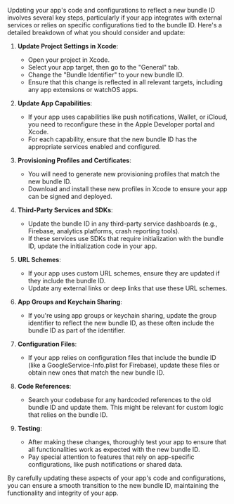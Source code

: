 Updating your app's code and configurations to reflect a new bundle ID involves several key steps, particularly if your app integrates with external services or relies on specific configurations tied to the bundle ID. Here's a detailed breakdown of what you should consider and update:

1. **Update Project Settings in Xcode**:
    
    - Open your project in Xcode.
    - Select your app target, then go to the "General" tab.
    - Change the "Bundle Identifier" to your new bundle ID.
    - Ensure that this change is reflected in all relevant targets, including any app extensions or watchOS apps.
2. **Update App Capabilities**:
    
    - If your app uses capabilities like push notifications, Wallet, or iCloud, you need to reconfigure these in the Apple Developer portal and Xcode.
    - For each capability, ensure that the new bundle ID has the appropriate services enabled and configured.
3. **Provisioning Profiles and Certificates**:
    
    - You will need to generate new provisioning profiles that match the new bundle ID.
    - Download and install these new profiles in Xcode to ensure your app can be signed and deployed.
4. **Third-Party Services and SDKs**:
    
    - Update the bundle ID in any third-party service dashboards (e.g., Firebase, analytics platforms, crash reporting tools).
    - If these services use SDKs that require initialization with the bundle ID, update the initialization code in your app.
5. **URL Schemes**:
    
    - If your app uses custom URL schemes, ensure they are updated if they include the bundle ID.
    - Update any external links or deep links that use these URL schemes.
6. **App Groups and Keychain Sharing**:
    
    - If you're using app groups or keychain sharing, update the group identifier to reflect the new bundle ID, as these often include the bundle ID as part of the identifier.
7. **Configuration Files**:
    
    - If your app relies on configuration files that include the bundle ID (like a GoogleService-Info.plist for Firebase), update these files or obtain new ones that match the new bundle ID.
8. **Code References**:
    
    - Search your codebase for any hardcoded references to the old bundle ID and update them. This might be relevant for custom logic that relies on the bundle ID.
9. **Testing**:
    
    - After making these changes, thoroughly test your app to ensure that all functionalities work as expected with the new bundle ID.
    - Pay special attention to features that rely on app-specific configurations, like push notifications or shared data.

By carefully updating these aspects of your app's code and configurations, you can ensure a smooth transition to the new bundle ID, maintaining the functionality and integrity of your app.